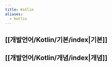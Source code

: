 ```yaml
---
title: Kotlin
aliases:
  - Kotlin
---
```

## [[개발언어/Kotlin/기본/index|기본]]
## [[개발언어/Kotlin/개념/index|개념]]


